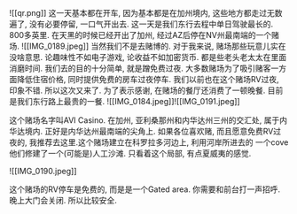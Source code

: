 ![[qr.png]]
这一天基本都在开车, 因为基本都是在加州境内, 这些地方都走过无数遍了, 没有必要停留, 一口气开出去. 这一天是我们东行去程中单日驾驶最长的. 800多英里. 在天黑的时候已经开出了加州, 经过AZ后停在NV州最南端的一个赌场. 
![[IMG_0189.jpeg]]
当然我们不是去赌博的. 对于我来说, 赌场那些玩意儿实在没啥意思. 论趣味性不如电子游戏, 论收益不如加密货币. 都是些老头老太太在里面消磨时间. 我们去的目的十分简单, 就是蹭免费过夜. 大多数赌场为了吸引赌客一方面降低住宿价格, 同时提供免费的房车过夜停车. 我们以前也在这个赌场RV过夜, 印象不错. 所以这次又来了. 为了表示感谢, 在赌场的餐厅还消费了一顿晚餐. 目前是我们东行路上最贵的一餐. ![[IMG_0184.jpeg]]![[IMG_0191.jpeg]]

这个赌场名字叫AVI Casino. 在加州, 亚利桑那州和内华达州三州的交汇处, 属于内华达境内.  正好是内华达州最南端的尖角上. 如果各位喜欢赌, 而且愿意免费RV过夜的, 我推荐去这里.这个赌场建立在科罗拉多河边上, 利用河岸所进去的 一个cove他们修建了一个(可能是)人工沙滩. 只看着这个局部, 有点夏威夷的感觉.


![[IMG_0190.jpeg]]

这个赌场的RV停车是免费的, 而是是一个Gated area. 你需要和前台打一声招呼. 晚上大门会关闭. 所以比较安全. 